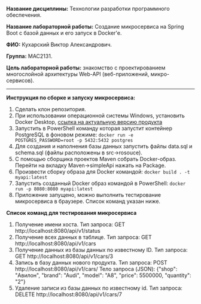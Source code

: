 **Название дисциплины:** Технологии разработки программного обеспечения.

**Название лабораторной работы:** Создание микросервиса на Spring Boot с базой данных и его запуск в Docker'e.

**ФИО:**  Кухарский Виктор Александрович.

**Группа:**  МАС2131.

**Цель лабораторной работы:**  знакомство с проектированием многослойной архитектуры Web-API (веб-приложений, микро-сервисов).

___
**Инструкция по сборке и запуску микросервиса:**

1. Сделать клон репозитория.
2. При использовании операционной системы Windows, установить Docker Desktop, [ссылка на актуальную версию продукта](https://www.docker.com/products/docker-desktop)
3. Запустить в PowerShell команду которая запустит контейнер PostgreSQL в фоновом режиме: `docker run -e POSTGRES_PASSWORD=root -p 5432:5432 postgres`
4. Для создания и наполнения базы данных запустить файлы data.sql и schema.sql (файлы расположены в src->rosouce).
5. С помощью сборщика проектов Maven собрать Docker-образ. Перейти на вкладку Maven->simpleApi нажать на Package.
6. Произвести сборку образа для Docker командой: `docker build . -t myapi:latest`
7. Запустить созданный Docker образ командой в PowerShell: `docker run -p 8080:8080 myapi:latest`
8. Приложение запущено, можно выполнить тестирование микросервиса в браузере. Список команд указан ниже.

__Список команд для тестирования микросервиса__
1.	Получение имени хоста. Тип запроса: GET http://localhost:8080/api/v1/status
2.	Получение всех данных в таблице. Тип запроса: GET http://localhost:8080/api/v1/cars
3.	Получение данных из базы данных по известному ID. Тип запроса: GET http://localhost:8080/api/v1/cars/3
4.	Запись в базу данных нового продукта. Тип запроса: POST http://localhost:8080/api/v1/cars/
 Тело запроса (JSON): {"shop": "Авилон", "brand": "Audi", "model": "A8", "price": 5500000, "quantity": "2"}
5. Удаление записи из базы данных по известному id. Тип запроса: DELETE http://localhost:8080/api/v1/cars/7
